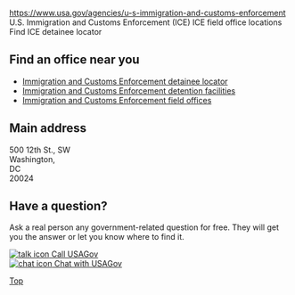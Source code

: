 

https://www.usa.gov/agencies/u-s-immigration-and-customs-enforcement
U.S. Immigration and Customs Enforcement (ICE)
ICE field office locations
Find ICE detainee locator

Find an office near you  
-----------------------

* [Immigration and Customs Enforcement detainee locator](https://locator.ice.gov/odls/)  
* [Immigration and Customs Enforcement detention facilities](https://www.ice.gov/detention-facilities)  
* [Immigration and Customs Enforcement field offices](https://www.ice.gov/contact/field-offices)

Main address  
------------

500 12th St., SW  
Washington,  
DC  
20024

Have a question?  
----------------

Ask a real person any government-related question for free. They will get you the answer or let you know where to find it.

[![talk icon](https://www.usa.gov/themes/custom/usagov/images/ICONS_talk.png) Call USAGov](https://www.usa.gov/phone)  
[![chat icon](https://www.usa.gov/themes/custom/usagov/images/ICONS_chat.png) Chat with USAGov](https://www.usa.gov/chat)

[Top](#main-content)
